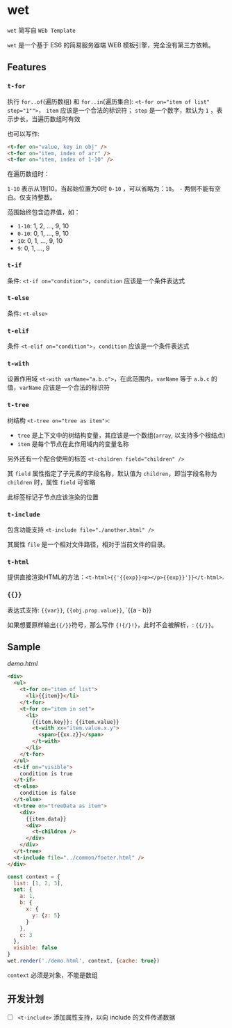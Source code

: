 # wet

`wet` 简写自 `WEb Template`

`wet` 是一个基于 ES6 的简易服务器端 WEB 模板引擎，完全没有第三方依赖。

## Features

### `t-for`

执行 `for..of`(遍历数组) 和 `for..in`(遍历集合): 
`<t-for on="item of list" step="1"">`，
`item` 应该是一个合法的标识符；
`step` 是一个数字，默认为 `1` ，表示步长，当遍历数组时有效

也可以写作:

```html
<t-for on="value, key in obj" />
<t-for on="item, index of arr" />
<t-for on="item, index of 1-10" />
```

在遍历数组时：

`1-10` 表示从1到10，当起始位置为0时 `0-10` ，可以省略为：`10`。
`-` 两侧不能有空白。仅支持整数。

范围始终包含边界值，如：

- `1-10`: 1, 2, ..., 9, 10
- `0-10`: 0, 1, ..., 9, 10
- `10`: 0, 1, ..., 9, 10
- `9`: 0, 1, ..., 9

### `t-if`

条件: `<t-if on="condition">`，`condition` 应该是一个条件表达式

### `t-else`

条件: `<t-else>`

### `t-elif`

条件 `<t-elif on="condition">`，`condition` 应该是一个条件表达式

### `t-with`

设置作用域 `<t-with varName="a.b.c">`，在此范围内，`varName` 等于 `a.b.c` 的值，`varName` 应该是一个合法的标识符

### `t-tree`

树结构 `<t-tree on="tree as item">`:

- `tree` 是上下文中的树结构变量，其应该是一个数组(`array`, 以支持多个根结点) 
- `item` 是每个节点在此作用域内的变量名称

另外还有一个配合使用的标签 `<t-children field="children" />`

其 `field` 属性指定了子元素的字段名称，默认值为 `children`，即当字段名称为 `children` 时，属性 `field` 可省略

此标签标记子节点应该渲染的位置

### `t-include`

包含功能支持 `<t-include file="./another.html" />`

其属性 `file` 是一个相对文件路径，相对于当前文件的目录。

### `t-html`

提供直接渲染HTML的方法：`<t-html>{{'{{exp}}<p></p>{{exp}}'}}</t-html>`.

### `{{}}`

表达式支持: `{{var}}`, `{{obj.prop.value}}`, `{{a - b}}

如果想要原样输出`{{/}}`符号，那么写作 `{!{/}!}`，此时不会被解析，: `{{/}}`。

## Sample

*demo.html*

```html
<div>
  <ul>
    <t-for on="item of list">
      <li>{{item}}</li>
    </t-for>
    <t-for on="item in set">
      <li>
        {{item.key}}: {{item.value}}
        <t-with xx="item.value.x.y">
          <span>{{xx.z}}</span>
        </t-with>
      </li>
    </t-for>
  </ul>
  <t-if on="visible">
    condition is true
  </t-if>
  <t-else>
    condition is false
  </t-else>
  <t-tree on="treeData as item">
    <div>
      {{item.data}}
      <div>
      	<t-children />    
      </div>
    </div>
  </t-tree>
  <t-include file="../common/footer.html" />
</div>
```

```javascript
const context = {
  list: [1, 2, 3],
  set: {
    a: 1,
    b: {
      x: {
        y: {z: 5}
      }
    },
    c: 3
  },
  visible: false
}
wet.render('./demo.html', context, {cache: true})
```

`context` 必须是对象，不能是数组

## 开发计划

- [ ] `<t-include>` 添加属性支持，以向 include 的文件传递数据
